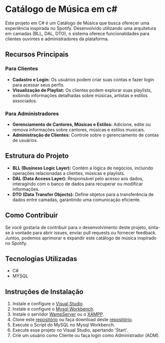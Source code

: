 # Catálogo de Música em c#
Este projeto em C# é um Catálogo de Música que busca oferecer uma experiência inspirada no  Spotify. Desenvolvido utilizando uma arquitetura em camadas (BLL, DAL, DTO), o sistema oferece funcionalidades para clientes ouvintes e administradores da plataforma.

## Recursos Principais

### Para Clientes

- **Cadastro e Login:** Os usuários podem criar suas contas e fazer login para acessar seus perfis.
- **Visualização de Playlist:** Os clientes podem explorar suas playlists, exibindo informações detalhadas sobre músicas, artistas e estilos associados.

### Para Administradores

- **Gerenciamento de Cantores, Músicas e Estilos:** Adicione, edite ou remova informações sobre cantores, músicas e estilos musicais.
- **Administração de Clientes:** Controle sobre o gerenciamento de contas de usuários.

## Estrutura do Projeto

- **BLL (Business Logic Layer):** Contém a lógica de negócios, incluindo operações relacionadas a clientes, músicas e playlists.
- **DAL (Data Access Layer):** Responsável pelo acesso aos dados, interagindo com o banco de dados para recuperar ou modificar informações.
- **DTO (Data Transfer Objects):** Define objetos para a transferência de dados entre camadas, garantindo uma comunicação eficiente.

## Como Contribuir

Se você gostaria de contribuir para o desenvolvimento deste projeto, sinta-se à vontade para abrir issues, enviar pull requests ou fornecer feedback. Juntos, podemos aprimorar e expandir este catálogo de música inspirado no Spotify.

## Tecnologias Utilizadas

- C#
- MYSQL

## Instruções de Instalação
1. Instale e configure o  [Visual Studio](https://visualstudio.microsoft.com/pt-br/downloads/).
2. Instale e configure o [Mysql Workbench](https://www.mysql.com/downloads/).
3. Instale o servidor [WampServer](https://www.wampserver.com/en/) ou o [XAMPP](https://www.apachefriends.org/pt_br/download.html).
4. Clone este [repositório](https://github.com/victoraugusto3215/Catalogo_de_Musica_CSharp) ou faça download deste [repositório](https://github.com/victoraugusto3215/Catalogo_de_Musica_CSharp).
5. Execute o Script do MySQL no Mysql Workbench.
6. Execute esse projeto no Visual Studio, apertando 'Start'.
7. Crie um usuário como Cliente ou faça login como Administrador (ADM). 

